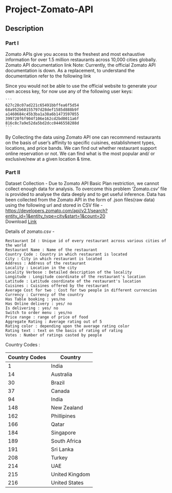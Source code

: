 # Project-Zomato-API
## Description
### Part I
Zomato APIs give you access to the freshest and most exhaustive information for over 1.5 million restaurants across 10,000 cities globally.
Zomato API documentation link
Note: Currently, the official Zomato API documentation is down. As a replacement, to understand the documentation refer to the following link

Since you would not be able to use the official website to generate your own access key, for now use any of the following user keys: <br>

    ```
    627c28c07ad221c65491bbffea6f5d54
    68a952b60155797d28def1585d888b9f
    a1460684c45b3ba1a38a6b1473597055
    399720f6f904f106e162cd2bd0011a6f
    816c8c7a9e52da5bd2dcc0446558288d
    ```


By Collecting the data using Zomato API one can recommend restaurants on the basis of user’s affinity to specific cuisines, establishment types, locations, and price bands.
We can find out whether restaurant support online reservation or not.
We can find what is the most popular and/ or exclusive/new at a given location & time.

### Part II
Dataset Collection -
Due to Zomato API Basic Plan restriction, we cannot collect enough data for analysis. To overcome this problem ‘Zomato.csv’ file is provided to analyse the data deeply and to get useful inference.
Data has been collected from the Zomato API in the form of .json files(raw data) using the following url and stored in CSV file -
https://developers.zomato.com/api/v2.1/search?entity_id=1&entity_type=city&start=1&count=20  <br>
Download [Link](https://drive.google.com/file/d/1FSa_x3COvCoMODa44qXufO9CQb3ydqKw/view)


Details of zomato.csv -

```
Restaurant Id : Unique id of every restaurant across various cities of the world
Restaurant Name : Name of the restaurant
Country Code : Country in which restaurant is located
City : City in which restaurant is located
Address : Address of the restaurant
Locality : Location in the city
Locality Verbose : Detailed description of the locality
Longitude : Longitude coordinate of the restaurant's location
Latitude : Latitude coordinate of the restaurant's location
Cuisines : Cuisines offered by the restaurant
Average Cost for two : Cost for two people in different currencies
Currency : Currency of the country
Has Table booking : yes/no
Has Online delivery : yes/ no
Is delivering : yes/ no
Switch to order menu : yes/no
Price range : range of price of food
Aggregate Rating : Average rating out of 5
Rating color : depending upon the average rating color
Rating text : text on the basis of rating of rating
Votes : Number of ratings casted by people
```

Country Codes :

| Country Codes | Country |
| ------------- | ------------- |
| 1  | India  |
| 14  | Australia  |
| 30  | Brazil  |
| 37  | Canada  |
| 94  | India  |
| 148  | New Zealand  |
| 162  | Phillipines  |
| 166  | Qatar  |
| 184  | Singapore  |
| 189  | South Africa  |
| 191  | Sri Lanka  |
| 208  | Turkey  |
| 214  | UAE  |
| 215  | United Kingdom  |
| 216  | United States  |